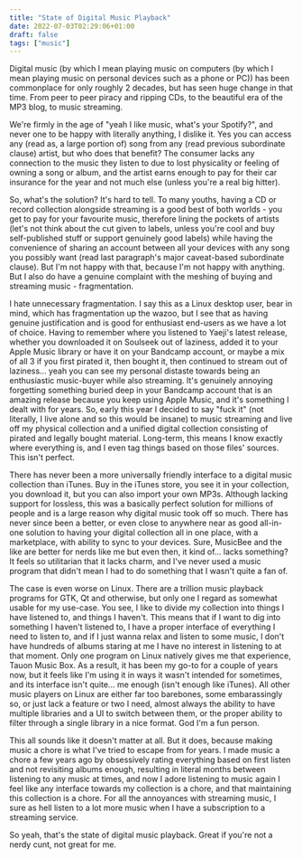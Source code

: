 ```yaml
---
title: "State of Digital Music Playback"
date: 2022-07-03T02:29:06+01:00
draft: false
tags: ["music"]
---
```


Digital music (by which I mean playing music on computers (by which I mean playing music on personal devices such as a phone or PC)) has been commonplace for only roughly 2 decades, but has seen huge change in that time. From peer to peer piracy and ripping CDs, to the beautiful era of the MP3 blog, to music streaming. 

We're firmly in the age of "yeah I like music, what's your Spotify?", and never one to be happy with literally anything, I dislike it. Yes you can access any (read as, a large portion of) song from any (read previous subordinate clause) artist, but who does that benefit? The consumer lacks any connection to the music they listen to due to lost physicality or feeling of owning a song or album, and the artist earns enough to pay for their car insurance for the year and not much else (unless you're a real big hitter).

So, what's the solution? It's hard to tell. To many youths, having a CD or record collection alongside streaming is a good best of both worlds - you get to pay for your favourite music, therefore lining the pockets of artists (let's not think about the cut given to labels, unless you're cool and buy self-published stuff or support genuinely good labels) while having the convenience of sharing an account between all your devices with any song you possibly want (read last paragraph's major caveat-based subordinate clause). But I'm not happy with that, because I'm not happy with anything. But I also do have a genuine complaint with the meshing of buying and streaming music - fragmentation.

I hate unnecessary fragmentation. I say this as a Linux desktop user, bear in mind, which has fragmentation up the wazoo, but I see that as having genuine justification and is good for enthusiast end-users as we have a lot of choice. Having to remember where you listened to Yaeji's latest release, whether you downloaded it on Soulseek out of laziness, added it to your Apple Music library or have it on your Bandcamp account, or maybe a mix of all 3 if you first pirated it, then bought it, then continued to stream out of laziness... yeah you can see my personal distaste towards being an enthusiastic music-buyer while also streaming. It's genuinely annoying forgetting something buried deep in your Bandcamp account that is an amazing release because you keep using Apple Music, and it's something I dealt with for years. So, early this year I decided to say "fuck it" (not literally, I live alone and so this would be insane) to music streaming and live off my physical collection and a unified digital collection consisting of pirated and legally bought material. Long-term, this means I know exactly where everything is, and I even tag things based on those files' sources. This isn't perfect.

There has never been a more universally friendly interface to a digital music collection than iTunes. Buy in the iTunes store, you see it in your collection, you download it, but you can also import your own MP3s. Although lacking support for lossless, this was a basically perfect solution for millions of people and is a large reason why digital music took off so much. There has never since been a better, or even close to anywhere near as good all-in-one solution to having your digital collection all in one place, with a marketplace, with ability to sync to your devices. Sure, MusicBee and the like are better for nerds like me but even then, it kind of... lacks something? It feels so utilitarian that it lacks charm, and I've never used a music program that didn't mean I had to do something that I wasn't quite a fan of. 

The case is even worse on Linux. There are a trillion music playback programs for GTK, Qt and otherwise, but only one I regard as somewhat usable for my use-case. You see, I like to divide my collection into things I have listened to, and things I haven't. This means that if I want to dig into something I haven't listened to, I have a proper interface of everything I need to listen to, and if I just wanna relax and listen to some music, I don't have hundreds of albums staring at me I have no interest in listening to at that moment. Only one program on Linux natively gives me that experience, Tauon Music Box. As a result, it has been my go-to for a couple of years now, but it feels like I'm using it in ways it wasn't intended for sometimes, and its interface isn't quite... me enough (isn't enough like iTunes). All other music players on Linux are either far too barebones, some embarassingly so, or just lack a feature or two I need, almost always the ability to have multiple libraries and a UI to switch between them, or the proper ability to filter through a single library in a nice format. God I'm a fun person.

This all sounds like it doesn't matter at all. But it does, because making music a chore is what I've tried to escape from for years. I made music a chore a few years ago by obsessively rating everything based on first listen and not revisiting albums enough, resulting in literal months between listening to any music at times, and now I adore listening to music again I feel like any interface towards my collection is a chore, and that maintaining this collection is a chore. For all the annoyances with streaming music, I sure as hell listen to a lot more music when I have a subscription to a streaming service.

So yeah, that's the state of digital music playback. Great if you're not a nerdy cunt, not great for me.